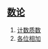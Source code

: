 
## [数论](https://leetcode-cn.com/tag/number-theory)

1. [计数质数](../solutions/count-primes/README.md)
2. [各位相加](../solutions/add-digits/README.md)


